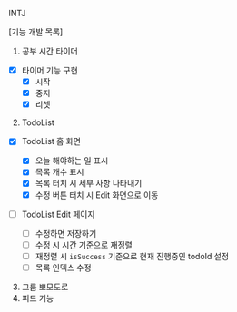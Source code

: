 INTJ

[기능 개발 목록]

1. 공부 시간 타이머

- [x] 타이머 기능 구현
  - [x] 시작
  - [x] 중지
  - [x] 리셋

2. TodoList

- [x] TodoList 홈 화면

  - [x] 오늘 해야하는 일 표시
  - [x] 목록 개수 표시
  - [x] 목록 터치 시 세부 사항 나타내기
  - [x] 수정 버튼 터치 시 Edit 화면으로 이동

- [ ] TodoList Edit 페이지
  - [ ] 수정하면 저장하기
  - [ ] 수정 시 시간 기준으로 재정렬
  - [ ] 재정렬 시 `isSuccess` 기준으로 현재 진행중인 todoId 설정
  - [ ] 목록 인덱스 수정

3. 그룹 뽀모도로
4. 피드 기능
